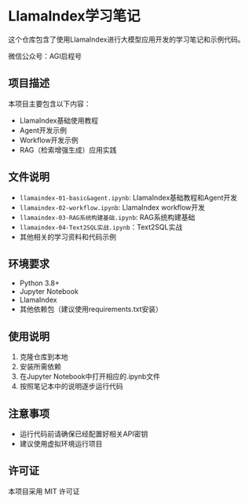 # LlamaIndex学习笔记

这个仓库包含了使用LlamaIndex进行大模型应用开发的学习笔记和示例代码。

微信公众号：AGI启程号

## 项目描述

本项目主要包含以下内容：
- LlamaIndex基础使用教程
- Agent开发示例
- Workflow开发示例
- RAG（检索增强生成）应用实践

## 文件说明

- `llamaindex-01-basic&agent.ipynb`: LlamaIndex基础教程和Agent开发
- `llamaindex-02-workflow.ipynb`: LlamaIndex workflow开发
- `llamaindex-03-RAG系统构建基础.ipynb`: RAG系统构建基础
- `llamaindex-04-Text2SQL实战.ipynb`：Text2SQL实战
- 其他相关的学习资料和代码示例

## 环境要求

- Python 3.8+
- Jupyter Notebook
- LlamaIndex
- 其他依赖包（建议使用requirements.txt安装）

## 使用说明

1. 克隆仓库到本地
2. 安装所需依赖
3. 在Jupyter Notebook中打开相应的.ipynb文件
4. 按照笔记本中的说明逐步运行代码

## 注意事项

- 运行代码前请确保已经配置好相关API密钥
- 建议使用虚拟环境运行项目

## 许可证

本项目采用 MIT 许可证 
